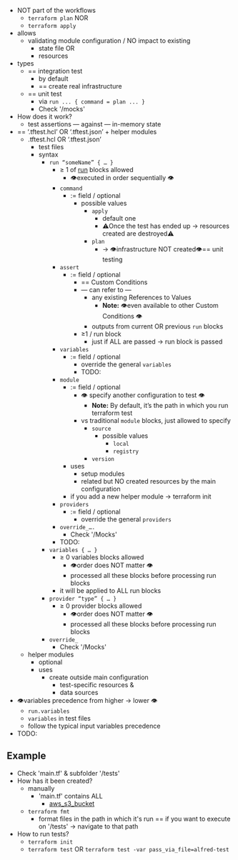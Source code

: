 - NOT part of the workflows
    - `terraform plan` NOR
    - `terraform apply`
- allows
    - validating module configuration / NO impact to existing
        - state file OR
        - resources
- types
  - == integration test
    - by default
    - == create real infrastructure
  - == unit test
    - via `run ... { command = plan ... }`
    - Check '/mocks'
- How does it work?
  - test assertions — against — in-memory state
- == ‘.tftest.hcl’ OR ‘.tftest.json’ + helper modules
    - .tftest.hcl OR ‘.tftest.json’
      - test files
      - syntax
        - `run “someName” { … }`
          - ≥ 1 of [run](https://developer.hashicorp.com/terraform/language/tests#run-blocks) blocks allowed
            - 👁️executed in order sequentially 👁️
          - `command`
            - := field / optional
              - possible values
                - `apply`
                  - default one
                  - ⚠️Once the test has ended up → resources created are destroyed⚠️
                - `plan`
                  - → 👁️infrastructure NOT created👁️== unit testing
          - `assert`
            - := field / optional
              - == Custom Conditions
              - — can refer to — 
                - any existing References to Values
                  - **Note:** 👁️even available to other Custom Conditions 👁️
                - outputs from current OR previous `run` blocks
              - ≥1 / run block
                - just if ALL are passed → run block is passed
          - `variables`
            - := field / optional
              - override the general `variables`
              - TODO:
          - `module`
            - := field / optional
              - 👁️ specify another configuration to test 👁️
                - **Note:** By default, it’s the path in which you run terraform test
              - vs traditional `module` blocks, just allowed to specify
                - `source`
                  - possible values
                    - `local`
                    - `registry`
                - `version`
            - uses
              - setup modules
              - related but NO created resources by the main configuration
            - if you add a new helper module → terraform init 
          - `providers`
            - := field / optional
              - override the general `providers` 
          - `override_….`
            - Check '/Mocks'
          - TODO: 
        - `variables { … }`
          - ≥ 0 variables blocks allowed
            - 👁️order does NOT matter 👁️
            - processed all these blocks before processing run blocks
          - it will be applied to ALL run blocks
        - `provider “type” { … }`
          - ≥ 0 provider blocks allowed
            - 👁️order does NOT matter 👁️
            - processed all these blocks before processing run blocks
        - `override_`
          - Check '/Mocks'
    - helper modules
        - optional
        - uses
            - create outside main configuration
                - test-specific resources &
                - data sources
- 👁️variables precedence from higher → lower 👁️
  - `run.variables`
  - `variables` in test files
  - follow the typical input variables precedence
- TODO:

## Example
* Check 'main.tf' & subfolder '/tests'
* How has it been created?
  * manually
    * 'main.tf' contains ALL
      * [aws_s3_bucket](https://registry.terraform.io/providers/hashicorp/aws/latest/docs/resources/s3_bucket)
  * `terraform fmt`
    * format files in the path in which it's run == if you want to execute on '/tests' -> navigate to that path
* How to run tests?
  * `terraform init`
  * `terraform test` OR `terraform test -var pass_via_file=alfred-test`